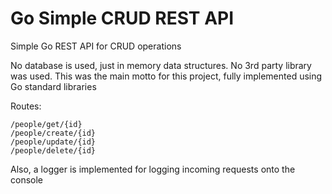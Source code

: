 # Go Simple CRUD REST API

Simple Go REST API for CRUD operations

No database is used, just in memory data structures. No 3rd party library was used.
This was the main motto for this project, fully implemented using Go standard libraries

Routes:
```/people
/people/get/{id}
/people/create/{id}
/people/update/{id}
/people/delete/{id}
```

Also, a logger is implemented for logging incoming requests onto the console


